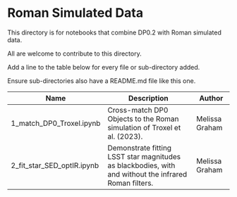 # Roman Simulated Data

This directory is for notebooks that combine DP0.2 with Roman simulated data.

All are welcome to contribute to this directory.

Add a line to the table below for every file or sub-directory added.

Ensure sub-directories also have a README.md file like this one.

| Name | Description | Author |
|---|---|---|
| 1_match_DP0_Troxel.ipynb | Cross-match DP0 Objects to the Roman simulation of Troxel et al. (2023). | Melissa Graham |
| 2_fit_star_SED_optIR.ipynb | Demonstrate fitting LSST star magnitudes as blackbodies, with and without the infrared Roman filters. | Melissa Graham |
